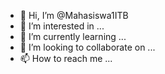 - 👋 Hi, I’m @Mahasiswa1ITB
- 👀 I’m interested in ...
- 🌱 I’m currently learning ...
- 💞️ I’m looking to collaborate on ...
- 📫 How to reach me ...

<!---
Mahasiswa1ITB/Mahasiswa1ITB is a ✨ special ✨ repository because its `README.md` (this file) appears on your GitHub profile.
You can click the Preview link to take a look at your changes.
--->
